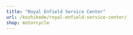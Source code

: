```yaml
---
title: "Royal Enfield Service Center"
url: /kozhikode/royal-enfield-service-center/
shop: motorcycle
---
```

